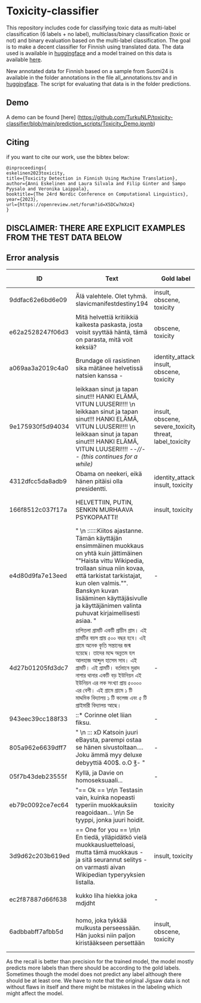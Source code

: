 # Toxicity-classifier

This repository includes code for classifying toxic data as multi-label classification (6 labels + no label), multiclass/binary classification (toxic or not) and binary evaluation based on the multi-label classification. The goal is to make a decent classifier for Finnish using translated data. The data used is available in [huggingface](https://huggingface.co/datasets/TurkuNLP/wikipedia-toxicity-data-fi) and a model trained on this data is available [here](https://huggingface.co/TurkuNLP/bert-large-finnish-cased-toxicity). 

New annotated data for Finnish based on a sample from Suomi24 is available in the folder annotations in the file all_annotations.tsv and in [huggingface](https://huggingface.co/datasets/TurkuNLP/Suomi24-toxicity-annotated). The script for evaluating that data is in the folder predictions.

## Demo
A demo can be found [here] (https://github.com/TurkuNLP/toxicity-classifier/blob/main/prediction_scripts/Toxicity_Demo.ipynb)

## Citing
if you want to cite our work, use the bibtex below:

```
@inproceedings{
eskelinen2023toxicity,
title={Toxicity Detection in Finnish Using Machine Translation},
author={Anni Eskelinen and Laura Silvala and Filip Ginter and Sampo Pyysalo and Veronika Laippala},
booktitle={The 24rd Nordic Conference on Computational Linguistics},
year={2023},
url={https://openreview.net/forum?id=X5DCw7mXz4}
}
```


## DISCLAIMER: THERE ARE EXPLICIT EXAMPLES FROM THE TEST DATA BELOW



## Error analysis

| ID | Text | Gold label | Predicted label |
| -- | ---- | ---------- | --------------- |
| 9ddfac62e6bd6e09 | Älä valehtele.  Olet tyhmä. slavicmanifestdestiny194 | insult, obscene, toxicity | insult, obscene, toxicity |
| e62a2528247f06d3 | Mitä helvettiä kritiikkiä kaikesta paskasta, josta voisit syyttää häntä, tämä on parasta, mitä voit keksiä? | obscene, toxicity | obscene, toxicity |
| a069aa3a2019c4a0 | Brundage oli rasistinen sika mätänee helvetissä natsien kanssa - | identity_attack, insult, obscene, toxicity | identity_attack, insult, obscene, toxicity | 
| 9e175930f5d94034 | leikkaan sinut ja tapan sinut!!! HANKI ELÄMÄ, VITUN LUUSERI!!!! \n  leikkaan sinut ja tapan sinut!!! HANKI ELÄMÄ, VITUN LUUSERI!!!! \n  leikkaan sinut ja tapan sinut!!! HANKI ELÄMÄ, VITUN LUUSERI!!!! *--//-- (this continues for a while)* | insult, obscene, severe_toxicity, threat, label_toxicity | insult, obscene, severe_toxicity, threat, label_toxicity |
| 4312dfcc5da8adb9 | Obama on neekeri, eikä hänen pitäisi olla presidentti. | identity_attack, insult, toxicity | identity_attack, insult, toxicity |
| 166f8512c037f17a | HELVETTIIN, PUTIN, SENKIN MURHAAVA PSYKOPAATTI! | insult, toxicity | insult, obscene, severe_toxicity, toxicity |
| e4d80d9fa7e13eed | \" \n ::::::Kiitos ajastanne.  Tämän käyttäjän ensimmäinen muokkaus on yhtä kuin jättimäinen \"\"Haista vittu Wikipedia, trollaan sinua niin kovaa, että tarkistat tarkistajat, kun olen valmis.\"\". Banskyn kuvan lisääminen käyttäjäsivulle ja käyttäjänimen valinta puhuvat kirjaimellisesti asiaa.   \" | - | obscene, toxicity |
| 4d27b01205fd3dc7 | চাপিতলা গ্রামটি একটি প্রাচীন গ্রাম। এই গ্রামটির বয়স প্রায় ৫০০ বছর হবে। এই গ্রামে অনেক কৃতি সন্তানের জন্ম হয়েছে। তাদের মদ্দে অন্নতম হল আলহাজ আব্দুল হাসেম সাব। এই গ্রামটি। এই গ্রামটি। বর্তমানে মুরাদ নাগার থানার একটি বড় ইউনিয়ন এই ইউনিয়ন এর লক সংখ্যা প্রায় ৫০০০০ এর বেশী। এই গ্রামে গ্রামে ১ টি মাদ্দমিক বিদ্যালয় ১ টি কলেজ এবং ৫ টি প্রাইমারী বিদ্যালয় আছে। | - | toxicity |
| 943eec39cc188f33 | ::* Corinne olet liian fiksu. | - | insult, toxicity |
| 805a962e6639dff7 | \" \n ::: xD Katsoin juuri eBaysta, parempi ostaa se hänen sivustoltaan.... Joku ämmä myy deluxe debyyttiä 400$. o.O ℥- \" | - | obscene, toxicity |
| 05f7b43deb23555f | Kyllä, ja Davie on homoseksuaali... | - | identity_attack, toxicity |
| eb79c0092ce7ec64 | "== Ok == \n\n Testasin vain, kuinka nopeasti typeriin muokkauksiin reagoidaan... \n\n  Se tyyppi, jonka juuri hoidit. | toxicity | - |
| 3d9d62c203b619ed | == One for you == \n\n En tiedä, ylläpidätkö vielä muokkausluetteloasi, mutta tämä muokkaus - ja sitä seurannut selitys - on varmasti aivan Wikipedian typeryyksien listalla. | insult, toxicity | toxicity |
| ec2f87887d66f638 | kukko liha hiekka joka mdjdht | - | insult, obscene, toxicity |
| 6adbbabff7afbb5d | homo, joka tykkää mulkusta perseessään. Hän juoksi niin paljon kiristääkseen persettään | insult, obscene, toxicity | identity_attack, insult, obscene, severe_toxicity, toxicity |

As the recall is better than precision for the trained model, the model mostly predicts more labels than there should be according to the gold labels. Sometimes though the model does not predict any label although there should be at least one. We have to note that the original Jigsaw data is not without flaws in itself and there might be mistakes in the labeling which might affect the model.
